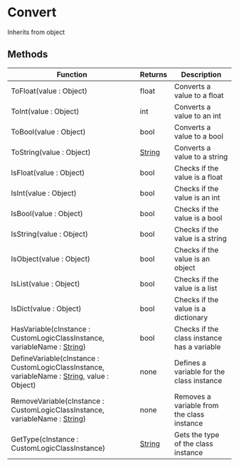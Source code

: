 # Convert
Inherits from object
## Methods
|Function|Returns|Description|
|---|---|---|
|ToFloat(value : Object)|float|Converts a value to a float|
|ToInt(value : Object)|int|Converts a value to an int|
|ToBool(value : Object)|bool|Converts a value to a bool|
|ToString(value : Object)|[String](../Static/String.md)|Converts a value to a string|
|IsFloat(value : Object)|bool|Checks if the value is a float|
|IsInt(value : Object)|bool|Checks if the value is an int|
|IsBool(value : Object)|bool|Checks if the value is a bool|
|IsString(value : Object)|bool|Checks if the value is a string|
|IsObject(value : Object)|bool|Checks if the value is an object|
|IsList(value : Object)|bool|Checks if the value is a list|
|IsDict(value : Object)|bool|Checks if the value is a dictionary|
|HasVariable(cInstance : CustomLogicClassInstance, variableName : [String](../Static/String.md))|bool|Checks if the class instance has a variable|
|DefineVariable(cInstance : CustomLogicClassInstance, variableName : [String](../Static/String.md), value : Object)|none|Defines a variable for the class instance|
|RemoveVariable(cInstance : CustomLogicClassInstance, variableName : [String](../Static/String.md))|none|Removes a variable from the class instance|
|GetType(cInstance : CustomLogicClassInstance)|[String](../Static/String.md)|Gets the type of the class instance|
